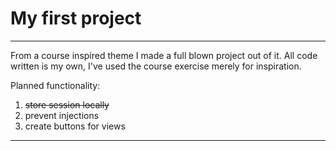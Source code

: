 # My first project


---

From a course inspired theme I made a full blown project out of it.
All code written is my own, I've used the course exercise merely for inspiration.

Planned functionality:

1. ~~store session locally~~
2. prevent injections
3. create buttons for views

---